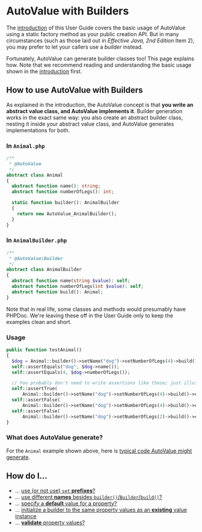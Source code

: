 # AutoValue with Builders

The [introduction](index.md) of this User Guide covers the basic usage of
AutoValue using a static factory method as your public creation API. But in many
circumstances (such as those laid out in *Effective Java, 2nd Edition* Item 2),
you may prefer to let your callers use a *builder* instead.

Fortunately, AutoValue can generate builder classes too! This page explains how.
Note that we recommend reading and understanding the basic usage shown in the
[introduction](index.md) first.

## How to use AutoValue with Builders<a name="howto"></a>

As explained in the introduction, the AutoValue concept is that **you write an
abstract value class, and AutoValue implements it**. Builder generation works in
the exact same way: you also create an abstract builder class, nesting it inside
your abstract value class, and AutoValue generates implementations for both.

### In `Animal.php`<a name="example_php_value"></a>

```php
/**
 * @AutoValue
 */
abstract class Animal
{
  abstract function name(): string;
  abstract function numberOfLegs(): int;

  static function builder(): AnimalBuilder
  {
    return new AutoValue_AnimalBuilder();
  }
}
```

### In `AnimalBuilder.php`<a name="example_php_builder"></a>

```php
/**
 * @AutoValue\Builder
 */
abstract class AnimalBuilder
{
  abstract function name(string $value): self;
  abstract function numberOfLegs(int $value): self;
  abstract function build(): Animal;
}
```

Note that in real life, some classes and methods would presumably have PHPDoc.
We're leaving these off in the User Guide only to keep the examples clean and
short.

### Usage<a name="usage"></a>

```php
public function testAnimal()
{
  $dog = Animal::builder()->setName("dog")->setNumberOfLegs(4)->build();
  self::assertEquals("dog", $dog->name());
  self::assertEquals(4, $dog->numberOfLegs());

  // You probably don't need to write assertions like these; just illustrating.
  self::assertTrue(
      Animal::builder()->setName("dog")->setNumberOfLegs(4)->build()->equals($dog));
  self::assertFalse(
      Animal::builder()->setName("dog")->setNumberOfLegs(4)->build()->equals($dog));
  self::assertFalse(
      Animal::builder()->setName("dog")->setNumberOfLegs(2)->build()->equals($dog));
}
```

### What does AutoValue generate?<a name="generated"></a>

For the `Animal` example shown above, here is [typical code AutoValue might
generate](generated-builder-example.md).

## <a name="howto"></a>How do I...

*   ... [use (or not use) `set` **prefixes**?](builders-howto.md#beans)
*   ... [use different **names** besides
    `builder()`/`Builder`/`build()`?](builders-howto.md#build_names)
*   ... [specify a **default** value for a property?](builders-howto.md#default)
*   ... [initialize a builder to the same property values as an **existing**
    value instance](builders-howto.md#to_builder)
*   ... [**validate** property values?](builders-howto.md#validate)